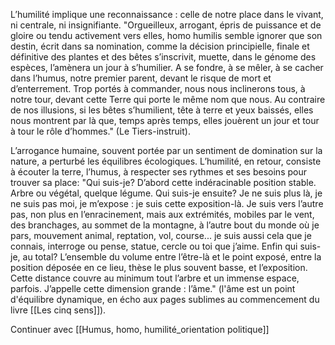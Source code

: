  L’humilité implique une reconnaissance : celle de notre place dans le vivant, ni centrale, ni insignifiante. "Orgueilleux, arrogant, épris de puissance et de gloire ou tendu activement vers elles, homo humilis semble ignorer que son destin, écrit dans sa nomination, comme la décision principielle, finale et définitive des plantes et des bêtes s’inscrivit, muette, dans le génome des espèces, l’amènera un jour à s’humilier. A se fondre, à se mêler, à se cacher dans l’humus, notre premier parent, devant le risque de mort et d’enterrement. Trop portés à commander, nous nous inclinerons tous, à notre tour, devant cette Terre qui porte le même nom que nous. Au contraire de nos illusions, si les bêtes s’humilient, tête à terre et yeux baissés, elles nous montrent par là que, temps après temps, elles jouèrent un jour et tour à tour le rôle d’hommes." (Le Tiers-instruit).

L’arrogance humaine, souvent portée par un sentiment de domination sur la nature, a perturbé les équilibres écologiques. L’humilité, en retour, consiste à écouter la terre, l’humus, à respecter ses rythmes et ses besoins pour trouver sa place:  "Qui suis-je? D’abord cette indéracinable position stable. Arbre ou végétal, quelque légume. Qui suis-je ensuite? Je ne suis plus là, je ne suis pas moi, je m’expose : je suis cette exposition-là. Je suis vers l’autre pas, non plus en l’enracinement, mais aux extrémités, mobiles par le vent, des branchages, au sommet de la montagne, à l’autre bout du monde où je pars, mouvement animal, reptation, vol, course... je suis aussi cela que je connais, interroge ou pense, statue, cercle ou toi que j’aime. Enfin qui suis-je, au total? L’ensemble du volume entre l’être-là et le point exposé, entre la position déposée en ce lieu, thèse le plus souvent basse, et l’exposition. Cette distance couvre au minimum tout l’arbre et un immense espace, parfois. J’appelle cette dimension grande : l’âme." (l'âme est un point d'équilibre dynamique, en écho aux pages sublimes au commencement du livre  [[Les cinq sens]]). 

Continuer avec [[Humus, homo, humilité_orientation politique]]
